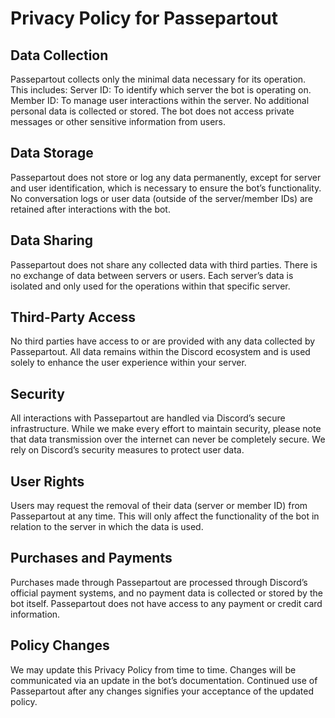# Privacy Policy for Passepartout
## Data Collection
Passepartout collects only the minimal data necessary for its operation. This includes:
Server ID: To identify which server the bot is operating on.
Member ID: To manage user interactions within the server.
No additional personal data is collected or stored. The bot does not access private messages or other sensitive information from users.
## Data Storage
Passepartout does not store or log any data permanently, except for server and user identification, which is necessary to ensure the bot’s functionality.
No conversation logs or user data (outside of the server/member IDs) are retained after interactions with the bot.
## Data Sharing
Passepartout does not share any collected data with third parties.
There is no exchange of data between servers or users. Each server’s data is isolated and only used for the operations within that specific server.
## Third-Party Access
No third parties have access to or are provided with any data collected by Passepartout. All data remains within the Discord ecosystem and is used solely to enhance the user experience within your server.
## Security
All interactions with Passepartout are handled via Discord’s secure infrastructure. While we make every effort to maintain security, please note that data transmission over the internet can never be completely secure.
We rely on Discord’s security measures to protect user data.
## User Rights
Users may request the removal of their data (server or member ID) from Passepartout at any time. This will only affect the functionality of the bot in relation to the server in which the data is used.
## Purchases and Payments
Purchases made through Passepartout are processed through Discord’s official payment systems, and no payment data is collected or stored by the bot itself.
Passepartout does not have access to any payment or credit card information.
## Policy Changes
We may update this Privacy Policy from time to time. Changes will be communicated via an update in the bot’s documentation. Continued use of Passepartout after any changes signifies your acceptance of the updated policy.
